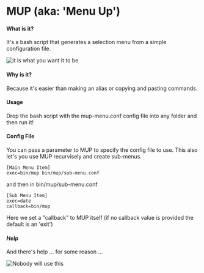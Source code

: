 # **MUP (aka: 'Menu Up')**

#### **What is it?**
It's a bash script that generates a selection menu from a simple configuration file.

![it is what you want it to be](https://i.imgur.com/fFQs00f.png)

#### **Why is it?**

Because it's easier than making an alias or copying and pasting commands.

#### **Usage**

Drop the bash script with the mup-menu.conf config file into any folder and then run it! 

#### **Config File**

You can pass a parameter to MUP to specify the config file to use.  This also let's you use MUP recurvisely and create sub-menus.

```
[Main Menu Item]
exec=bin/mup bin/mup/sub-menu.conf
```

and then in bin/mup/sub-menu.conf

```
[Sub Menu Item]
exec=date
callback=bin/mup
```

Here we set a "callback" to MUP itself (if no callback value is provided the default is an 'exit')

#### *Help*

And there's help ... for some reason ...

![Nobody will use this](https://i.imgur.com/2CpJ0Ij.png)

